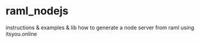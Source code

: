 # raml_nodejs
instructions &amp; examples &amp; lib how to generate a node server from raml using itsyou.online
